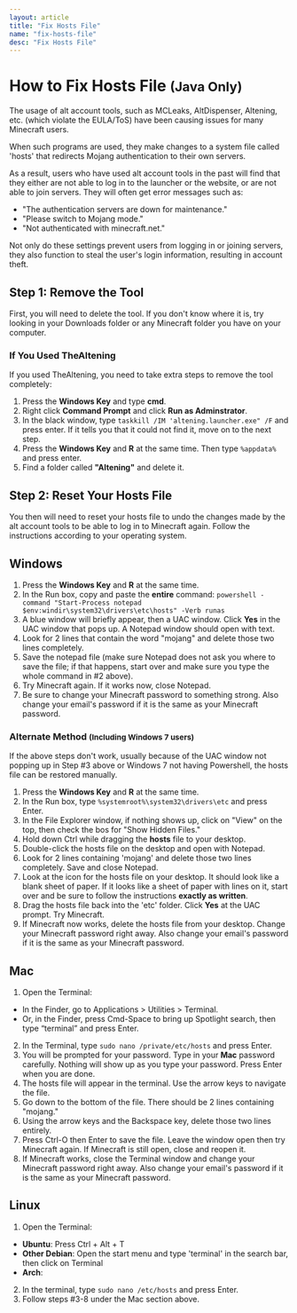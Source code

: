 ```yaml
---
layout: article
title: "Fix Hosts File"
name: "fix-hosts-file"
desc: "Fix Hosts File"
---
```


# How to Fix Hosts File <small>(Java Only)</small>

The usage of alt account tools, such as MCLeaks, AltDispenser, Altening, etc. (which violate the EULA/ToS) have been causing issues for many Minecraft users.

When such programs are used, they make changes to a system file called 'hosts' that redirects Mojang authentication to their own servers.

As a result, users who have used alt account tools in the past will find that they either are not able to log in to the launcher or the website, or are not able to join servers. They will often get error messages such as:

* "The authentication servers are down for maintenance."
* "Please switch to Mojang mode."
* "Not authenticated with minecraft.net."

Not only do these settings prevent users from logging in or joining servers, they also function to steal the user's login information, resulting in account theft.

## Step 1: Remove the Tool

First, you will need to delete the tool. If you don't know where it is, try looking in your Downloads folder or any Minecraft folder you have on your computer.

### If You Used TheAltening

If you used TheAltening, you need to take extra steps to remove the tool completely:

1. Press the **Windows Key** and type **cmd**.
2. Right click **Command Prompt** and click **Run as Adminstrator**.
3. In the black window, type `taskkill /IM 'altening.launcher.exe" /F` and press enter. If it tells you that it could not find it, move on to the next step.
4. Press the **Windows Key** and **R** at the same time. Then type `%appdata%` and press enter.
5. Find a folder called **"Altening"** and delete it.

## Step 2: Reset Your Hosts File

You then will need to reset your hosts file to undo the changes made by the alt account tools to be able to log in to Minecraft again. Follow the instructions according to your operating system.

## Windows

1. Press the **Windows Key** and **R** at the same time.
2. In the Run box, copy and paste the **entire** command: `powershell -command "Start-Process notepad $env:windir\system32\drivers\etc\hosts" -Verb runas`
3. A blue window will briefly appear, then a UAC window. Click **Yes** in the UAC window that pops up. A Notepad window should open with text.
4. Look for 2 lines that contain the word "mojang" and delete those two lines completely.
5. Save the notepad file (make sure Notepad does not ask you where to save the file; if that happens, start over and make sure you type the whole command in #2 above).
6. Try Minecraft again. If it works now, close Notepad.
7. Be sure to change your Minecraft password to something strong. Also change your email's password if it is the same as your Minecraft password.

### Alternate Method <small>(Including Windows 7 users)</small>

If the above steps don't work, usually because of the UAC window not popping up in Step #3 above or Windows 7 not having Powershell, the hosts file can be restored manually.

1. Press the **Windows Key** and **R** at the same time.
2. In the Run box, type `%systemroot%\system32\drivers\etc` and press Enter.
3. In the File Explorer window, if nothing shows up, click on "View" on the top, then check the bos for "Show Hidden Files."
4. Hold down Ctrl while dragging the **hosts** file to your desktop.
5. Double-click the hosts file on the desktop and open with Notepad.
6. Look for 2 lines containing 'mojang' and delete those two lines completely. Save and close Notepad.
7. Look at the icon for the hosts file on your desktop. It should look like a blank sheet of paper. If it looks like a sheet of paper with lines on it, start over and be sure to follow the instructions **exactly as written**.
8. Drag the hosts file back into the 'etc' folder. Click **Yes** at the UAC prompt. Try Minecraft.
9. If Minecraft now works, delete the hosts file from your desktop. Change your Minecraft password right away. Also change your email's password if it is the same as your Minecraft password.

## Mac

1. Open the Terminal:
  - In the Finder, go to Applications > Utilities > Terminal.
  - Or, in the Finder, press Cmd-Space to bring up Spotlight search, then type “terminal” and press Enter.
2. In the Terminal, type `sudo nano /private/etc/hosts` and press Enter.
3. You will be prompted for your password. Type in your **Mac** password carefully. Nothing will show up as you type your password. Press Enter when you are done.
4. The hosts file will appear in the terminal. Use the arrow keys to navigate the file.
5. Go down to the bottom of the file. There should be 2 lines containing "mojang."
6. Using the arrow keys and the Backspace key, delete those two lines entirely.
7. Press Ctrl-O then Enter to save the file. Leave the window open then try Minecraft again. If Minecraft is still open, close and reopen it.
8. If Minecraft works, close the Terminal window and change your Minecraft password right away. Also change your email's password if it is the same as your Minecraft password.

## Linux

1. Open the Terminal:
  - __Ubuntu__: Press Ctrl + Alt + T
  - __Other Debian__: Open the start menu and type 'terminal' in the search bar, then click on Terminal
  - __Arch__: 
2. In the terminal, type `sudo nano /etc/hosts` and press Enter.
3. Follow steps #3-8 under the Mac section above.
